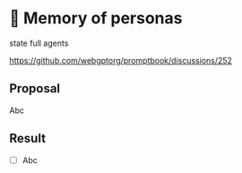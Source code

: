 # 🔼 Memory of personas

state full agents

https://github.com/webgptorg/promptbook/discussions/252


## Proposal

Abc

## Result

-   [ ] Abc

